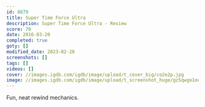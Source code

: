 ```yaml
---
id: 8879
title: Super Time Force Ultra
description: Super Time Force Ultra - Review
score: 70
date: 2016-03-20
completed: true
goty: []
modified_date: 2023-02-28
screenshots: []
tags: []
videos: []
cover: //images.igdb.com/igdb/image/upload/t_cover_big/co2e2p.jpg
image: //images.igdb.com/igdb/image/upload/t_screenshot_huge/gz5qwgo1oqysp4vdnu8x.jpg
---
```

Fun, neat rewind mechanics.
